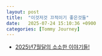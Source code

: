 ```yaml
---
layout: post
title:  "이것저것 끄적이기 좋은것들"
date:   2025-07-24 15:10:36 +0900
categories: [Tommy Journey]
---
```


- [2025년7월달의 소소한 이야기들! ](http://localhost:4000/wiki/memo/2025-07-21-github.html)
